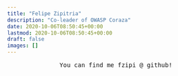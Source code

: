 ```yaml
---
title: "Felipe Zipitria"
description: "Co-leader of OWASP Coraza"
date: 2020-10-06T08:50:45+00:00
lastmod: 2020-10-06T08:50:45+00:00
draft: false
images: []
---
```


<p align="center">
  <samp>
    You can find me fzipi @ github!
  </samp>
  <br><br>
</p>
